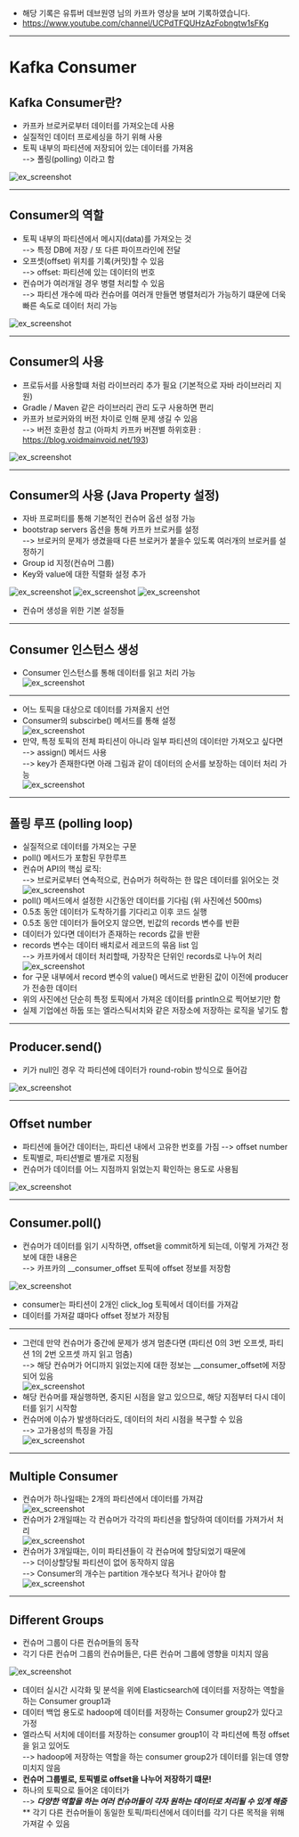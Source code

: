 - 해당 기록은 유튜버 데브원영 님의 카프카 영상을 보며 기록하였습니다.
- https://www.youtube.com/channel/UCPdTFQUHzAzFobngtw1sFKg

---

# Kafka Consumer

## Kafka Consumer란?
- 카프카 브로커로부터 데이터를 가져오는데 사용
- 실질적인 데이터 프로세싱을 하기 위해 사용
- 토픽 내부의 파티션에 저장되어 있는 데이터를 가져옴   
  --> 폴링(polling) 이라고 함
  
![ex_screenshot](./kafka_img/screenshot33.png)

---
## Consumer의 역할
- 토픽 내부의 파티션에서 메시지(data)를 가져오는 것   
  --> 특정 DB에 저장 / 또 다른 파이프라인에 전달
- 오프셋(offset) 위치를 기록(커밋)할 수 있음    
  --> offset: 파티션에 있는 데이터의 번호
- 컨슈머가 여러개일 경우 병렬 처리할 수 있음   
  --> 파티션 개수에 따라 컨슈머를 여러개 만들면 병렬처리가 가능하기 떄문에 더욱 빠른 속도로 데이터 처리 가능

![ex_screenshot](./kafka_img/screenshot34.png)

---
## Consumer의 사용
- 프로듀서를 사용할떄 처럼 라이브러리 추가 필요 (기본적으로 자바 라이브러리 지원)
- Gradle / Maven 같은 라이브러리 관리 도구 사용하면 편리
- 카프카 브로커와의 버전 차이로 인해 문제 생길 수 있음    
  --> 버전 호환성 참고 (아파치 카프카 버젼별 하위호환 : https://blog.voidmainvoid.net/193)

![ex_screenshot](./kafka_img/screenshot35.png)

---
## Consumer의 사용 (Java Property 설정)
- 자바 프로퍼티를 통해 기본적인 컨슈머 옵션 설정 가능
- bootstrap servers 옵션을 통해 카프카 브로커를 설정   
  --> 브로커의 문제가 생겼을때 다른 브로커가 붙을수 있도록 여러개의 브로커를 설정하기
- Group id 지정(컨슈머 그룹)
- Key와 value에 대한 직렬화 설정 추가

![ex_screenshot](./kafka_img/screenshot36.png)
![ex_screenshot](./kafka_img/screenshot37.png)
![ex_screenshot](./kafka_img/screenshot38.png)
- 컨슈머 생성을 위한 기본 설정들

---

## Consumer 인스턴스 생성
- Consumer 인스턴스를 통해 데이터를 읽고 처리 가능  
  ![ex_screenshot](./kafka_img/screenshot39.png)

---

- 어느 토픽을 대상으로 데이터를 가져올지 선언
- Consumer의 subscirbe() 메서드를 통해 설정   
![ex_screenshot](./kafka_img/screenshot40.png)
- 만약, 특정 토픽의 전체 파티션이 아니라 일부 파티션의 데이터만 가져오고 싶다면    
--> assign() 메서드 사용   
--> key가 존재한다면 아래 그림과 같이 데이터의 순서를 보장하는 데이터 처리 가능   
![ex_screenshot](./kafka_img/screenshot41.png)

---
## 폴링 루프 (polling loop)
- 실질적으로 데이터를 가져오는 구문
- poll() 메서드가 포함된 무한루프   
- 컨슈머 API의 핵심 로직:   
--> 브로커로부터 연속적으로, 컨슈머가 허락하는 한 많은 데이터를 읽어오는 것   
![ex_screenshot](./kafka_img/screenshot42.png)
- poll() 메서드에서 설정한 시간동안 데이터를 기다림 (위 사진에선 500ms)
- 0.5초 동안 데이터가 도착하기를 기다리고 이후 코드 실행
- 0.5초 동안 데이터가 들어오지 않으면, 빈값의 records 변수를 반환
- 데이터가 있다면 데이터가 존재하는 records 값을 반환
- records 변수는 데이터 배치로서 레코드의 묶음 list 임   
--> 카프카에서 데이터 처리할때, 가장작은 단위인 records로 나누어 처리   
![ex_screenshot](./kafka_img/screenshot43.png)
- for 구문 내부에서 record 변수의 value() 메서드로 반환된 값이 이전에 producer가 전송한 데이터
- 위의 사진에선 단순히 특정 토픽에서 가져온 데이터를 println으로 찍어보기만 함
- 실제 기업에선 하둡 또는 엘라스틱서치와 같은 저장소에 저장하는 로직을 넣기도 함
  
---

## Producer.send()
- 키가 null인 경우 각 파티션에 데이터가 round-robin 방식으로 들어감
  
![ex_screenshot](./kafka_img/screenshot44.png)

---

## Offset number
- 파티션에 들어간 데이터는, 파티션 내에서 고유한 번호를 가짐 --> offset number
- 토픽별로, 파티션별로 별개로 지정됨
- 컨슈머가 데이터를 어느 지점까지 읽었는지 확인하는 용도로 사용됨
  
![ex_screenshot](./kafka_img/screenshot45.png)

---
## Consumer.poll()
- 컨슈머가 데이터를 읽기 시작하면, offset을 commit하게 되는데, 이렇게 가져간 정보에 대한 내용은    
--> 카프카의 __consumer_offset 토픽에 offset 정보를 저장함

![ex_screenshot](./kafka_img/screenshot46.png)
- consumer는 파티션이 2개인 click_log 토픽에서 데이터를 가져감
- 데이터를 가져갈 떄마다 offset 정보가 저장됨

---
- 그런데 만약 컨슈머가 중간에 문제가 생겨 멈춘다면 (파티션 0의 3번 오프셋, 파티션 1의 2번 오프셋 까지 읽고 멈춤)   
--> 해당 컨슈머가 어디까지 읽었는지에 대한 정보는 __consumer_offset에 저장되어 있음   
![ex_screenshot](./kafka_img/screenshot47.png)
- 해당 컨슈머를 재실행하면, 중지된 시점을 알고 있으므로, 해당 지점부터 다시 데이터를 읽기 시작함 
- 컨슈머에 이슈가 발생하더라도, 데이터의 처리 시점을 복구할 수 있음   
--> 고가용성의 특징을 가짐   
![ex_screenshot](./kafka_img/screenshot48.png)

---
## Multiple Consumer
- 컨슈머가 하나일때는 2개의 파티션에서 데이터를 가져감   
![ex_screenshot](./kafka_img/screenshot50.png)
- 컨슈머가 2개일때는 각 컨슈머가 각각의 파티션을 할당하여 데이터를 가져가서 처리   
![ex_screenshot](./kafka_img/screenshot51.png)
- 컨슈머가 3개일때는, 이미 파티션들이 각 컨슈머에 할당되었기 때문에   
--> 더이상할당될 파티션이 없어 동작하지 않음   
--> Consumer의 개수는 partition 개수보다 적거나 같아야 함   
![ex_screenshot](./kafka_img/screenshot49.png)

---
## Different Groups
- 컨슈머 그룹이 다른 컨슈머들의 동작
- 각기 다른 컨슈머 그룹의 컨슈머들은, 다른 컨슈머 그룹에 영향을 미치지 않음

![ex_screenshot](./kafka_img/screenshot52.png)

- 데이터 실시간 시각화 및 분석을 위에 Elasticsearch에 데이터를 저장하는 역할을 하는 Consumer group1과 
- 데이터 백업 용도로 hadoop에 데이터를 저장하는 Consumer group2가 있다고 가정
- 엘라스틱 서치에 데이터를 저장하는 consumer group1이 각 파티션에 특정 offset을 읽고 있어도    
  --> hadoop에 저장하는 역할을 하는 consumer group2가 데이터를 읽는데 영향미치지 않음
- **컨슈머 그룹별로, 토픽별로 offset을 나누어 저장하기 떄문!**
- 하나의 토픽으로 들어온 데이터가   
  --> ***다양한 역할을 하는 여러 컨슈머들이 각자 원하는 데이터로 처리될 수 있게 해줌***   
** 각기 다른 컨슈머들이 동일한 토픽/파티션에서 데이터를 각기 다른 목적을 위해 가져갈 수 있음
